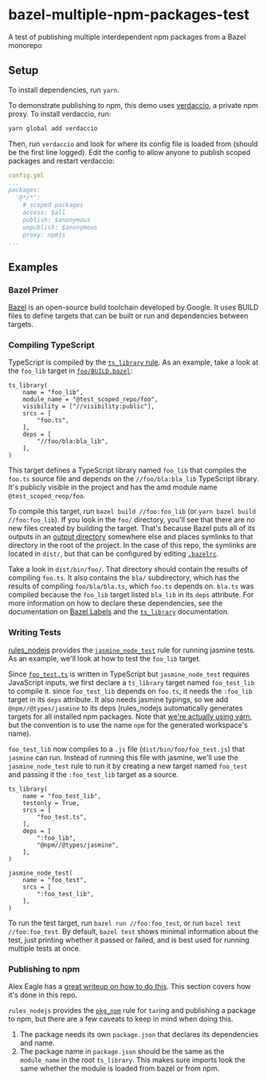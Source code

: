 # bazel-multiple-npm-packages-test
A test of publishing multiple interdependent npm packages from a Bazel monorepo

## Setup
To install dependencies, run `yarn`.

To demonstrate publishing to npm, this demo uses [verdaccio](https://verdaccio.org/), a private npm proxy. 
To install verdaccio, run:
```sh
yarn global add verdaccio
```
Then, run `verdaccio` and look for where its config file is loaded from (should be the first line logged). 
Edit the config to allow anyone to publish scoped packages and restart verdaccio:
```yml
config.yml
...
packages:
  '@*/*':
    # scoped packages                                                           
    access: $all
    publish: $anonymous
    unpublish: $anonymous
    proxy: npmjs
...
```

## Examples

### Bazel Primer
[Bazel](https://docs.bazel.build/versions/4.0.0/bazel-overview.html) is an open-source build toolchain developed by Google.
It uses BUILD files to define targets that can be built or run and dependencies between targets. 
### Compiling TypeScript
TypeScript is compiled by the 
[`ts_library` rule](https://bazelbuild.github.io/rules_nodejs/TypeScript.html#compiling-typescript-ts_library).
As an example, take a look at the `foo_lib` target in
[`foo/BUILD.bazel`](https://github.com/mattsoulanille/bazel-multiple-npm-packages-test/blob/main/foo/BUILD.bazel#L6):
```starlark
ts_library(
    name = "foo_lib",
    module_name = "@test_scoped_repo/foo",
    visibility = ["//visibility:public"],
    srcs = [
        "foo.ts",
    ],
    deps = [
        "//foo/bla:bla_lib",
    ],
)
```

This target defines a TypeScript library named `foo_lib` that compiles the `foo.ts` source file and depends on the
`//foo/bla:bla_lib` TypeScript library. It's publicly visible in the project and has the amd module name `@test_scoped_reop/foo`.

To compile this target, run `bazel build //foo:foo_lib` (or `yarn bazel build //foo:foo_lib`). If you look in the `foo/`
directory, you'll see that there are no new files created by building the target. That's because Bazel puts
all of its outputs in an [output directory](https://docs.bazel.build/versions/master/output_directories.html)
somewhere else and places symlinks to that directory in the root of the project.
In the case of this repo, the symlinks are located in `dist/`, but that can be configured by editing 
[`.bazelrc`](https://github.com/mattsoulanille/bazel-multiple-npm-packages-test/blob/main/.bazelrc).

Take a look in `dist/bin/foo/`. That directory should contain the results of compiling `foo.ts`. It also contains the `bla/`
subdirectory, which has the results of compiling `foo/bla/bla.ts`, which `foo.ts` depends on. `bla.ts` was compiled because
the `foo_lib` target listed `bla_lib` in its `deps` attribute. For more information on how to declare these dependencies, see the
documentation on [Bazel Labels](https://docs.bazel.build/versions/master/build-ref.html#labels) and the 
[`ts_library`](https://bazelbuild.github.io/rules_nodejs/TypeScript.html#ts_library) documentation.

### Writing Tests
[rules_nodejs](https://bazelbuild.github.io/rules_nodejs/) provides the 
[`jasmine_node_test`](https://bazelbuild.github.io/rules_nodejs/Jasmine.html) rule for running jasmine tests. As an example,
we'll look at how to test the `foo_lib` target.

Since [`foo_test.ts`](https://github.com/mattsoulanille/bazel-multiple-npm-packages-test/blob/main/foo/foo_test.ts)
is written in TypeScript but `jasmine_node_test` requires JavaScript inputs, we first declare a `ts_library` target named
`foo_test_lib` to compile it. since `foo_test_lib` depends on `foo.ts`, it needs the `:foo_lib` target in its `deps` attribute.
It also needs jasmine typings, so we add `@npm//@types/jasmine` to its deps (rules_nodejs automatically generates targets for all
installed npm packages. Note that
[we're actually using yarn](https://github.com/mattsoulanille/bazel-multiple-npm-packages-test/blob/main/WORKSPACE#L16-L20),
but the convention is to use the name `npm` for the generated workspace's name).

`foo_test_lib` now compiles to a `.js` file (`dist/bin/foo/foo_test.js`) that `jasmine` can run. Instead of running this 
file with jasmine, we'll use the `jasmine_node_test` rule to run it by creating a new target named `foo_test` and passing it
the `:foo_test_lib` target as a source.
```starlark
ts_library(
    name = "foo_test_lib",
    testonly = True,
    srcs = [
        "foo_test.ts",
    ],
    deps = [
        ":foo_lib",
        "@npm//@types/jasmine",
    ],
)

jasmine_node_test(
    name = "foo_test",
    srcs = [
        ":foo_test_lib",
    ],
)
```
To run the test target, run `bazel run //foo:foo_test`, or run `bazel test //foo:foo_test`.
By default, `bazel test` shows minimal information about the test, just printing whether it passed or failed, and is best used for
running multiple tests at once.

### Publishing to npm
Alex Eagle has a 
[great writeup on how to do this](https://medium.com/@Jakeherringbone/multiple-npm-packages-in-a-bazel-monorepo-5072f2aebdb2).
This section covers how it's done in this repo. 

`rules_nodejs` provides the [`pkg_npm`](https://bazelbuild.github.io/rules_nodejs/Built-ins.html#pkg_npm) rule for `tar`ing and 
publishing a package to npm, but there are a few caveats to keep in mind when doing this.
1. The package needs its own `package.json` that declares its dependencies and name.
2. The package name in `package.json` should be the same as the `module_name` in the root `ts_library`.
This makes sure imports look the same whether the module is loaded from bazel or from npm.

